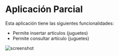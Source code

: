 # Aplicación Parcial

Esta aplicación tiene las siguientes funcionalidades:

- Permite insertar artículos (juguetes)
- Permite consultar artículo (juguetes)

![screenshot](./src/img/juguetaria.png)